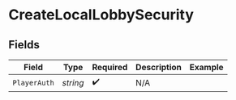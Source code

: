# CreateLocalLobbySecurity


## Fields

| Field              | Type               | Required           | Description        | Example            |
| ------------------ | ------------------ | ------------------ | ------------------ | ------------------ |
| `PlayerAuth`       | *string*           | :heavy_check_mark: | N/A                |                    |